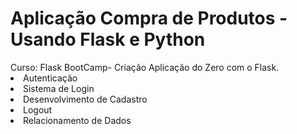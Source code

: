 <h1>Aplicação Compra de Produtos - Usando Flask e Python</h1>
Curso: Flask BootCamp- Criação Aplicação do Zero com o Flask.
<li>Autenticação</li>
<li>Sistema de Login</li>
<li>Desenvolvimento de Cadastro</li>
<li>Logout</li>
<li>Relacionamento de Dados</li>
